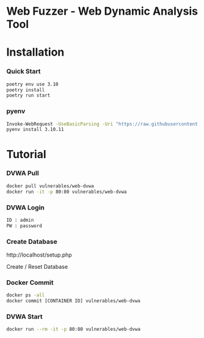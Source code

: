 # Web Fuzzer - Web Dynamic Analysis Tool


# Installation


### Quick Start

```sh 
poetry env use 3.10
poetry install
poetry run start
```

### pyenv

```sh
Invoke-WebRequest -UseBasicParsing -Uri "https://raw.githubusercontent.com/pyenv-win/pyenv-win/master/pyenv-win/install-pyenv-win.ps1" -OutFile "./install-pyenv-win.ps1"; &"./install-pyenv-win.ps1"
pyenv install 3.10.11 
```

# Tutorial

### DVWA Pull

```sh
docker pull vulnerables/web-dvwa
docker run -it -p 80:80 vulnerables/web-dvwa
```

### DVWA Login

```sh
ID : admin
PW : password
```

### Create Database

http://localhost/setup.php

Create / Reset Database


### Docker Commit

```sh
docker ps -all
docker commit [CONTAINER ID] vulnerables/web-dvwa
```

### DVWA Start

```sh
docker run --rm -it -p 80:80 vulnerables/web-dvwa
```



